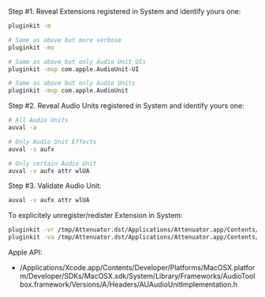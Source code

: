 Step #1. Reveal Extensions registered in System and identify yours one:

   ```bash
   pluginkit -m

   # Same as above but more verbose
   pluginkit -mv

   # Same as above but only Audio Unit UIs
   pluginkit -mvp com.apple.AudioUnit-UI

   # Same as above but only Audio Units
   pluginkit -mvp com.apple.AudioUnit
   ```

Step #2. Reveal Audio Units registered in System and identify yours one:

   ```bash
   # All Audio Units
   auval -a

   # Only Audio Unit Effects
   auval -s aufx

   # Only certain Audio Unit
   auval -v aufx attr wlUA
   ```

Step #3. Validate Audio Unit:

   ```bash
   auval -v aufx attr wlUA
   ```

To explicitely unregister/redister Extension in System:

   ```bash
   pluginkit -vr /tmp/Attenuator.dst/Applications/Attenuator.app/Contents/PlugIns/AttenuatorAU.appex
   pluginkit -va /tmp/Attenuator.dst/Applications/Attenuator.app/Contents/PlugIns/AttenuatorAU.appex
   ```

Apple API:

- /Applications/Xcode.app/Contents/Developer/Platforms/MacOSX.platform/Developer/SDKs/MacOSX.sdk/System/Library/Frameworks/AudioToolbox.framework/Versions/A/Headers/AUAudioUnitImplementation.h
